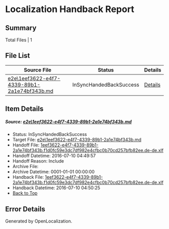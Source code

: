 # <a name='report-top'></a> Localization Handback Report

## Summary
 Total Files | 1

## File List
 Source File | Status | Details 
 ----------- | ------ | ------- 
 [e2e\1eef3622-e4f7-4339-89b1-2a1e74bf343b.md](https://github.com/OpenLocalizationTestOrg/oltest/blob/182cbe09bd8b0fc801cea48bf5e667ae753fe17d/e2e/1eef3622-e4f7-4339-89b1-2a1e74bf343b.md) | InSyncHandedBackSuccess | [Details](#130ce2ff17c075d280ad022511cdc6df774e419f2)

## Item Details
##### <a name='130ce2ff17c075d280ad022511cdc6df774e419f2'></a> Source: [e2e\1eef3622-e4f7-4339-89b1-2a1e74bf343b.md](https://github.com/OpenLocalizationTestOrg/oltest/blob/182cbe09bd8b0fc801cea48bf5e667ae753fe17d/e2e/1eef3622-e4f7-4339-89b1-2a1e74bf343b.md)
* Status: InSyncHandedBackSuccess
* Target File: [e2e\1eef3622-e4f7-4339-89b1-2a1e74bf343b.md](https://github.com/OpenLocalizationTestOrg/oltest-dede-fly/blob/5c96c16d056ea437716789b4f487628ff28eaab6/e2e/1eef3622-e4f7-4339-89b1-2a1e74bf343b.md)
* Handoff File: [1eef3622-e4f7-4339-89b1-2a1e74bf343b.f1d0fc59e3dc7df982e4cfbc0b70cd257bfb82ee.de-de.xlf](https://github.com/OpenLocalizationTestOrg/olhandoff-e2e/blob/e7f0913a6cfbc4fc7b9c31fdd394d62e64cf9cde/ol-handoff/OpenLocalizationTestOrg/oltest-dede-fly/ci/ht/1eef3622-e4f7-4339-89b1-2a1e74bf343b.f1d0fc59e3dc7df982e4cfbc0b70cd257bfb82ee.de-de.xlf)
* Handoff Datetime: 2016-07-10 04:49:57
* Handoff Reason: Include
* Archive File: 
* Archive Datetime: 0001-01-01 00:00:00
* Handback File: [1eef3622-e4f7-4339-89b1-2a1e74bf343b.f1d0fc59e3dc7df982e4cfbc0b70cd257bfb82ee.de-de.xlf](https://github.com/OpenLocalizationTestOrg/olhandback-e2e/blob/149739533b98355704fba207b4bac92ad94c5d73/ol-handback/OpenLocalizationTestOrg/oltest-dede-fly/ci/ht/1eef3622-e4f7-4339-89b1-2a1e74bf343b.f1d0fc59e3dc7df982e4cfbc0b70cd257bfb82ee.de-de.xlf)
* Handback Datetime: 2016-07-10 04:50:25
* [Back to Top](#report-top)


## Error Details

Generated by OpenLocalization.
